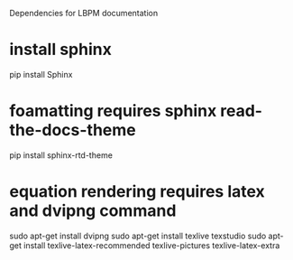 Dependencies for LBPM documentation

# install sphinx
pip install Sphinx

# foamatting requires sphinx read-the-docs-theme
pip install sphinx-rtd-theme

# equation rendering requires latex and dvipng command
sudo apt-get install dvipng
sudo apt-get install texlive texstudio
sudo apt-get install texlive-latex-recommended texlive-pictures texlive-latex-extra

